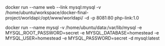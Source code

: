 docker run 
--name web 
--link mysql:mysql
-v /home/ubuntu/workspace/docker-final-project/worldapi:/opt/www/worldapi/
-d 
-p 8081:80 
php-link:1.0


docker run
--name mysql
-v /home/ubuntu/data:/var/lib/mysql
-e MYSQL_ROOT_PASSWORD=secret
-e MYSQL_DATABASE=homestead
-e MYSQL_USER=homestead
-e MYSQL_PASSWORD=secret
-d
mysql:latest

